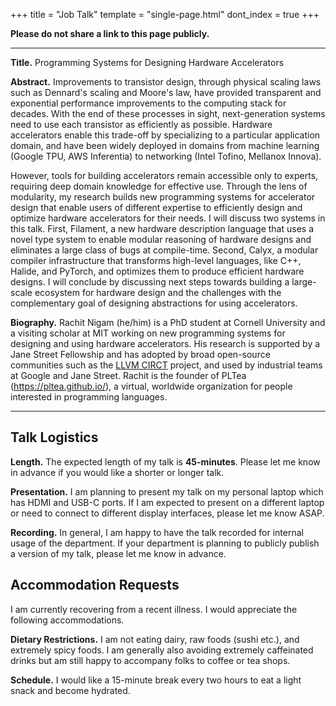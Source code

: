 +++
title = "Job Talk"
template = "single-page.html"
dont_index = true
+++

**Please do not share a link to this page publicly.**

-----

**Title.** Programming Systems for Designing Hardware Accelerators

**Abstract.**
Improvements to transistor design, through physical scaling laws such as Dennard's scaling and Moore's law, have provided transparent and exponential performance improvements to the computing stack for decades.
With the end of these processes in sight, next-generation systems need to use each transistor as efficiently as possible.
Hardware accelerators enable this trade-off by specializing to a particular application domain, and have been widely deployed in domains from machine learning (Google TPU, AWS Inferentia) to networking (Intel Tofino, Mellanox Innova).

However, tools for building accelerators remain accessible only to experts, requiring deep domain knowledge for effective use.
Through the lens of modularity, my research builds new programming systems for accelerator design that enable users of different expertise to efficiently design and optimize hardware accelerators for their needs.
I will discuss two systems in this talk.
First, Filament, a new hardware description language that uses a novel type system to enable modular reasoning of hardware designs and eliminates a large class of bugs at compile-time.
Second, Calyx, a modular compiler infrastructure that transforms high-level languages, like C++, Halide, and PyTorch, and optimizes them to produce efficient hardware designs.
I will conclude by discussing next steps towards building a large-scale ecosystem for hardware design and the challenges with the complementary goal of designing abstractions for using accelerators.

**Biography.** Rachit Nigam (he/him) is a PhD student at Cornell University and a visiting scholar at MIT working on new programming systems for designing and using hardware accelerators.
His research is supported by a Jane Street Fellowship and has adopted by broad open-source communities such as the [LLVM CIRCT](https://circt.llvm.org) project, and used by industrial teams at Google and Jane Street.
Rachit is the founder of PLTea (https://pltea.github.io/), a virtual, worldwide organization for people interested in programming languages.

-----

## Talk Logistics

**Length.** The expected length of my talk is **45-minutes**. Please let me know in advance if you would like a shorter or longer talk.

**Presentation.** I am planning to present my talk on my personal laptop which has HDMI and USB-C ports. If I am expected to present on a different laptop or need to connect to different display interfaces, please let me know ASAP.

**Recording.** In general, I am happy to have the talk recorded for internal usage of the department. If your department is planning to publicly publish a version of my talk, please let me know in advance.

## Accommodation Requests
I am currently recovering from a recent illness. I would appreciate the following accommodations.

**Dietary Restrictions.**
I am not eating dairy, raw foods (sushi etc.), and extremely spicy foods. I am generally also avoiding extremely caffeinated drinks but am still happy to accompany folks to coffee or tea shops.

**Schedule.**
I would like a 15-minute break every two hours to eat a light snack and become hydrated.